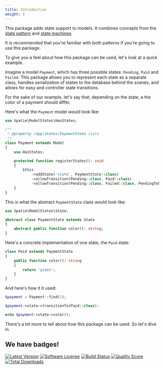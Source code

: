 ```yaml
---
title: Introduction
weight: 1
---
```


This package adds state support to models. It combines concepts from the [state pattern](https://en.wikipedia.org/wiki/State_pattern) and [state machines](https://www.youtube.com/watch?v=N12L5D78MAA).

It is recommended that you're familiar with both patterns if you're going to use this package.

To give you a feel about how this package can be used, let's look at a quick example.

Imagine a model `Payment`, which has three possible states: `Pending`, `Paid` and `Failed`. This package allows you to represent each state as a separate class, handles serialization of states to the database behind the scenes, and allows for easy and controller state transitions.

For the sake of our example, let's say that, depending on the state, a the color of a payment should differ.

Here's what the `Payment` model would look like:

```php
use Spatie\ModelStates\HasStates;

/**
 * @property \App\States\PaymentState state
 */
class Payment extends Model
{
    use HasStates;

    protected function registerStates(): void
    {
        $this
            ->addState('state', PaymentState::class)
            ->allowTransition(Pending::class, Paid::class)
            ->allowTransition(Pending::class, Failed::class, PendingToFailed::class);
    }
}
```

This is what the abstract `PaymentState` class would look like:

```php
use Spatie\ModelStates\State;

abstract class PaymentState extends State
{
    abstract public function color(): string;
}
```

Here's a concrete implementation of one state, the `Paid` state:

```php
class Paid extends PaymentState
{
    public function color(): string
    {
        return 'green';
    }
}
```

And here's how it it used:

```php
$payment = Payment::find(1);

$payment->state->transitionTo(Paid::class);

echo $payment->state->color();
```

There's a lot more to tell about how this package can be used. So let's dive in.

## We have badges!

<section class="article_badges">
    <a href="https://github.com/spatie/laravel-model-states/releases"><img src="https://img.shields.io/github/release/spatie/laravel-model-states.svg?style=flat-square" alt="Latest Version"></a>
    <a href="https://github.com/spatie/laravel-model-states/blob/master/LICENSE.md"><img src="https://img.shields.io/badge/license-MIT-brightgreen.svg?style=flat-square" alt="Software License"></a>
    <a href="https://travis-ci.org/spatie/laravel-model-states"><img src="https://img.shields.io/travis/spatie/laravel-model-states/master.svg?style=flat-square" alt="Build Status"></a>
    <a href="https://scrutinizer-ci.com/g/spatie/laravel-model-states"><img src="https://img.shields.io/scrutinizer/g/spatie/laravel-model-states.svg?style=flat-square" alt="Quality Score"></a>
    <a href="https://packagist.org/packages/spatie/laravel-model-states"><img src="https://img.shields.io/packagist/dt/spatie/laravel-model-states.svg?style=flat-square" alt="Total Downloads"></a>
</section>
